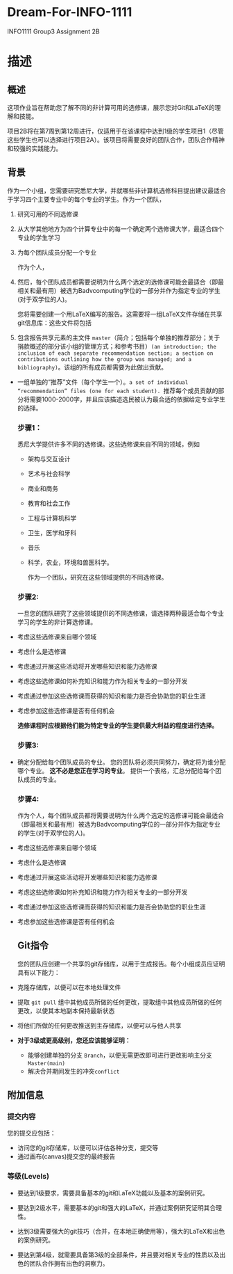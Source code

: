 # Dream-For-INFO-1111
INFO1111 Group3 Assignment 2B

# 描述
## 概述
这项作业旨在帮助您了解不同的非计算可用的选修课，展示您对Git和LaTeX的理解和技能。

项目2B将在第7周到第12周进行，仅适用于在该课程中达到1级的学生项目1（尽管这些学生也可以选择进行项目2A）。该项目将需要良好的团队合作，团队合作精神和较强的实践能力。

## 背景

作为一个小组，您需要研究悉尼大学，并就哪些非计算机选修科目提出建议最适合于学习四个主要专业中的每个专业的学生。作为一个团队，

1. 研究可用的不同选修课

2. 从大学其他地方为四个计算专业中的每一个确定两个选修课大学，最适合四个专业的学生学习

3. 为每个团队成员分配一个专业

   作为个人，

1. 然后，每个团队成员都需要说明为什么两个选定的选修课可能会最适合（即最相关和最有用）被选为Badvcomputing学位的一部分并作为指定专业的学生(对于双学位的人)。

   您将需要创建一个用LaTeX编写的报告。这需要将一组LaTeX文件存储在共享git信息库：这些文件将包括

2. 包含报告共享元素的主文件 `master`（简介；包括每个单独的推荐部分；关于捐款概述的部分该小组的管理方式；和参考书目）`(an introduction; the inclusion of each separate recommendation section; a section on contributions outlining
   how the group was managed; and a bibliography)`。该组的所有成员都需要为此做出贡献。

- 一组单独的“推荐”文件（每个学生一个）。`a set of individual “recommendation” files (one for each student). `推荐每个成员贡献的部分将需要1000-2000字，并且应该描述选民被认为最合适的依据给定专业学生的选择。

  ### 步骤1：

  悉尼大学提供许多不同的选修课。这些选修课来自不同的领域，例如

  - 架构与交互设计

  - 艺术与社会科学

  - 商业和商务

  - 教育和社会工作

  - 工程与计算机科学

  - 卫生，医学和牙科

  -  音乐

  - 科学，农业，环境和兽医科学。

    作为一个团队，研究在这些领域提供的不同选修课。

  ### 步骤2:

  一旦您的团队研究了这些领域提供的不同选修课，请选择两种最适合每个专业学习的学生的非计算选修课。

- 考虑这些选修课来自哪个领域

- 考虑什么是选修课

- 考虑通过开展这些活动将开发哪些知识和能力选修课

- 考虑这些选修课如何补充知识和能力作为相关专业的一部分开发

- 考虑通过参加这些选修课而获得的知识和能力是否会协助您的职业生涯

- 考虑参加这些选修课是否有任何机会

  **选修课程时应根据他们能为特定专业的学生提供最大利益的程度进行选择。**

  

  ### 步骤3:

- 确定分配给每个团队成员的专业。 您的团队将必须共同努力，确定将为谁分配哪个专业。 **这不必是您正在学习的专业**。 提供一个表格，汇总分配给每个团队成员的专业。

  ### 步骤4:

  作为个人，每个团队成员都将需要说明为什么两个选定的选修课可能会最适合（即最相关和最有用）被选为Badvcomputing学位的一部分并作为指定专业的学生(对于双学位的人)。

- 考虑这些选修课来自哪个领域

- 考虑什么是选修课

- 考虑通过开展这些活动将开发哪些知识和能力选修课

- 考虑这些选修课如何补充知识和能力作为相关专业的一部分开发

- 考虑通过参加这些选修课而获得的知识和能力是否会协助您的职业生涯

- 考虑参加这些选修课是否有任何机会

  ## Git指令

  您的团队应创建一个共享的git存储库，以用于生成报告。每个小组成员应证明具有以下能力：

- 克隆存储库，以便可以在本地处理文件

- 提取 `git pull` 组中其他成员所做的任何更改，提取组中其他成员所做的任何更改，以使其本地副本保持最新状态

- 将他们所做的任何更改推送到主存储库，以便可以与他人共享

- **对于3级或更高级别，您还应该能够证明：**

  - 能够创建单独的分支 `Branch`，以便无需更改即可进行更改影响主分支`Master(main)`
  - 解决合并期间发生的冲突`conflict`

## 附加信息

### 提交内容
您的提交应包括：

- 访问您的git存储库，以便可以评估各种分支，提交等
- 通过画布(canvas)提交您的最终报告

### 等级(Levels)

- 要达到1级要求，需要具备基本的git和LaTeX功能以及基本的案例研究。

- 要达到2级水平，需要基本的git和强大的LaTeX，并通过案例研究证明其合理性。
- 达到3级需要强大的git技巧（合并，在本地正确使用等），强大的LaTeX和出色的案例研究。
- 要达到第4级，就需要具备第3级的全部条件，并且要对相关专业的性质以及出色的团队合作拥有出色的洞察力。
